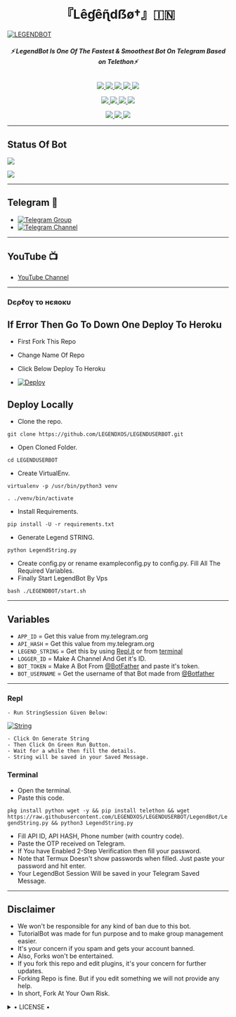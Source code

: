 <h1 align="center">
<b> 『Lêɠêɳ̃dẞø†』🇮🇳 </b>
</h1>

[![LEGENDBOT](https://telegra.ph/file/2dd82644aa7f19518fe60.jpg)](https://github.com/LEGENDXOS/LEGENDUSERBOT)

<h6 align="center">
  <b>⚡ LegendBot Is One Of The Fastest & Smoothest Bot On Telegram Based on Telethon⚡</b>
</h6>

<p align="center">
<a href="https://github.com/LEGENDXOS/LEGENDBOT" alt="GitHub closed issues"> <img src="https://img.shields.io/github/issues-closed-raw/LEGENDXOS/LEGENDBOT?style=flat&logo=github&color=success" /> </a>
<a href="https://github.com/LEGENDXOS/LEGENDBOT/graphs/contributors" alt="GitHub contributors"> <img src="https://img.shields.io/github/contributors/LEGENDXOS/LEGENDBOT?style=flat&logo=github" /> </a>
<a href="https://github.com/LEGENDXOS/LEGENDBOT/network/members" alt="GitHub forks"> <img src="https://img.shields.io/github/forks/LEGENDXOS/LEGENDBOT?label=Forks&logo=github" /> </a>
<a href="https://github.com/LEGENDXOS/LEGENDBOT" alt="GitHub closed pull requests"> <img src="https://img.shields.io/github/issues-pr-closed-raw/LEGENDXOS/LEGENDBOT?color=success" /> </a>
<a href="https://github.com/LEGENDXOS/LEGENDBOT" alt="GitHub issues"> <img src="https://img.shields.io/github/issues-raw/LEGENDXOS/LEGENDBOT?style=flat&logo=github&color=yellow" /> </a>
</p>
<p align="center">
<a href="https://www.python.org/" alt="made-with-python"> <img src="https://img.shields.io/badge/Made%20with-Python-1f425f.svg?style=flat&logo=python&color=blue" /> </a>
<a href="https://github.com/LEGENDXOS/LEGENDBOT" alt="Docker!"> <img src="https://aleen42.github.io/badges/src/docker.svg" /> </a>
<a href="https://github.com/LEGENDXOS/LEGENDBOT" alt="GitHub repo size"> <img src="https://img.shields.io/github/repo-size/LEGENDXOS/LEGENDBOT" /> </a>
<a href="https://github.com/LEGENDXOS/LEGENDBOT/blob/master/LICENSE" alt="GPLv3 license"> <img src="https://img.shields.io/badge/License-GPLv3-blue.svg" /> </a>
</p>
<p align="center">
<a href="https://t.me/Legend_Userbot" alt="Telegram!"> <img src="https://aleen42.github.io/badges/src/telegram.svg" /> </a>
<a href="https://github.com/LEGENDXOS/LEGENDBOT/graphs/commit-activity" alt="Maintenance"> <img src="https://img.shields.io/badge/Maintained%3F-yes-green.svg" /> </a>
<a href="https://makeapullrequest.com" alt="PRs Welcome"> <img src="https://img.shields.io/badge/PRs-welcome-brightgreen.svg?style=flat-square" /> </a>
</p>

------
## Status Of Bot 
<p align="left">
    <a href="https://github.com/LEGENDXOS/LEGENDBOT/network/members"><img src="https://img.shields.io/github/forks/LEGENDXOS/LEGENDBOT?label=Forks&logoColor=Black&style=social"></a><p align="left"><a href="https://github.com/LEGENDXOS/LEGENDBOT/stargazers"><img src="https://img.shields.io/github/stars/LEGENDXOS/LEGENDBOT?logoColor=Blue&style=social"></a><p align="left"><a href="https://github.com/LEGENDXOS/LEGENDBOT"></a><p align="left"><a href="https://github.com/LEGENDXOS/LEGENDBOT?"></a>

------
## Telegram 🏪
- [![Telegram Group](https://img.shields.io/badge/Telegram-Group-brightgreen)](https://t.me/adityadiscus)
- [![Telegram Channel](https://img.shields.io/badge/Telegram-Channel-brightgreen)](https://t.me/adityaserver)

------
## YouTube 📺
- [YouTube Channel](https://youtube.com/c/AdityaHalder)

------------
<h3> Dєρℓογ το нєяοκυ </h3>

## If Error Then Go To Down One Deploy To Heroku

- First Fork This Repo

- Change Name Of Repo

- Click Below Deploy To Heroku


- [![Deploy](https://www.herokucdn.com/deploy/button.svg)](https://heroku.com/deploy?template=https://github.com/forkuserbot10/LEGENDBOT)

## Deploy Locally

- Clone the repo. 

`git clone https://github.com/LEGENDXOS/LEGENDUSERBOT.git`
- Open Cloned Folder.

`cd LEGENDUSERBOT`
- Create VirtualEnv.

`virtualenv -p /usr/bin/python3 venv`

`. ./venv/bin/activate`
- Install Requirements.

`pip install -U -r requirements.txt`
- Generate Legend STRING.

`python LegendString.py`
- Create config.py or rename exampleconfig.py to config.py. Fill All The Required Variables.
- Finally Start LegendBot By Vps

`bash ./LEGENDBOT/start.sh`

---------

## Variables

- `APP_ID`  =  Get this value from my.telegram.org
- `API_HASH`  =  Get this value from my.telegram.org
- `LEGEND_STRING`  =  Get this by using [Repl.it](#Repl) or from [terminal](#Terminal)
- `LOGGER_ID`  =  Make A Channel And Get it's ID.
- `BOT_TOKEN`  =  Make A Bot From [@BotFather](https://t.me/botfather) and paste it's token.
- `BOT_USERNAME`  =  Get the username of that Bot made from [@Botfather](https://t.me/botfather)

------
### Repl


    - Run StringSession Given Below:
   

[![String](https://telegra.ph/file/a6bca4695a54de983c015.jpg)](https://replit.com/@LEGENDXOS/LEGEND-STRING#main.py) 

    - Click On Generate String
    - Then Click On Green Run Button.
    - Wait for a while then fill the details.
    - String will be saved in your Saved Message.


### Terminal
- Open the terminal.
- Paste this code.

`pkg install python wget -y && pip install telethon && wget https://raw.githubusercontent.com/LEGENDXOS/LEGENDUSERBOT/LegendBot/LegendString.py && python3 LegendString.py`
- Fill API ID, API HASH, Phone number (with country code).
- Paste the OTP received on Telegram.
- If You have Enabled 2-Step Verification then fill your password.
- Note that Termux Doesn't show passwords when filled. Just paste your password and hit enter.
- Your LegendBot Session Will be saved in your Telegram Saved Message.


------
## Disclaimer
- We won't be responsible for any kind of ban due to this bot.
- TutorialBot was made for fun purpose and to make group management easier.
- It's your concern if you spam and gets your account banned.
- Also, Forks won't be entertained.
- If you fork this repo and edit plugins, it's your concern for further updates.
- Forking Repo is fine. But if you edit something we will not provide any help.
- In short, Fork At Your Own Risk.

<details>

  <summary> • LICENSE • </summary>

![](https://www.gnu.org/graphics/gplv3-or-later.png)

LEGENDXOS

Project [LEGENDBOT](https://github.com/forkuserbot10/LEGENDBOT) is free software: you can redistribute it and/or modify

it under the terms of the GNU General Public License as published by

the Free Software Foundation, either version 3 of the License, or

(at your option) any later version.

This program is distributed in the hope that it will be useful,

but WITHOUT ANY WARRANTY; without even the implied warranty of

MERCHANTABILITY or FITNESS FOR A PARTICULAR PURPOSE.  See the

GNU General Public License for more details.

You should have received a copy of the GNU General Public License

along with this program. If not, see <https://www.gnu.org/licenses/>.

</details>
